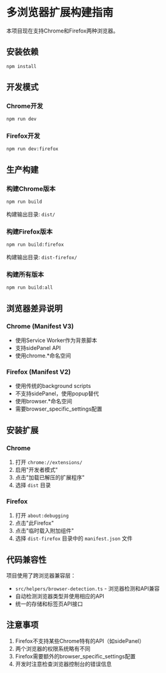 # 多浏览器扩展构建指南

本项目现在支持Chrome和Firefox两种浏览器。

## 安装依赖

```bash
npm install
```

## 开发模式

### Chrome开发
```bash
npm run dev
```

### Firefox开发
```bash
npm run dev:firefox
```

## 生产构建

### 构建Chrome版本
```bash
npm run build
```
构建输出目录: `dist/`

### 构建Firefox版本
```bash
npm run build:firefox
```
构建输出目录: `dist-firefox/`

### 构建所有版本
```bash
npm run build:all
```

## 浏览器差异说明

### Chrome (Manifest V3)
- 使用Service Worker作为背景脚本
- 支持sidePanel API
- 使用chrome.*命名空间

### Firefox (Manifest V2)
- 使用传统的background scripts
- 不支持sidePanel，使用popup替代
- 使用browser.*命名空间
- 需要browser_specific_settings配置

## 安装扩展

### Chrome
1. 打开 `chrome://extensions/`
2. 启用"开发者模式"
3. 点击"加载已解压的扩展程序"
4. 选择 `dist` 目录

### Firefox
1. 打开 `about:debugging`
2. 点击"此Firefox"
3. 点击"临时载入附加组件"
4. 选择 `dist-firefox` 目录中的 `manifest.json` 文件

## 代码兼容性

项目使用了跨浏览器兼容层：
- `src/helpers/browser-detection.ts` - 浏览器检测和API兼容
- 自动检测浏览器类型并使用相应的API
- 统一的存储和标签页API接口

## 注意事项

1. Firefox不支持某些Chrome特有的API（如sidePanel）
2. 两个浏览器的权限系统略有不同
3. Firefox需要额外的browser_specific_settings配置
4. 开发时注意检查浏览器控制台的错误信息
